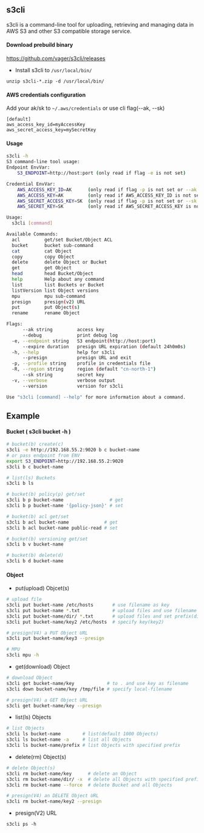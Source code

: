 ## s3cli
s3cli is a command-line tool for uploading, retrieving and managing data in AWS S3 and other S3 compatible storage service.

#### Download prebuild binary
https://github.com/vager/s3cli/releases  
- Install s3cli to `/usr/local/bin/`  
```
unzip s3cli-*.zip -d /usr/local/bin/
```

#### AWS credentials configuration
Add your ak/sk to `~/.aws/credentials` or use cli flag(--ak, --sk)
```
[default]
aws_access_key_id=myAccessKey
aws_secret_access_key=mySecretKey
```

#### Usage
```sh
s3cli -h
S3 command-line tool usage:
Endpoint EnvVar:
	S3_ENDPOINT=http://host:port (only read if flag -e is not set)

Credential EnvVar:
	AWS_ACCESS_KEY_ID=AK      (only read if flag -p is not set or --ak is not set)
	AWS_ACCESS_KEY=AK         (only read if AWS_ACCESS_KEY_ID is not set)
	AWS_SECRET_ACCESS_KEY=SK  (only read if flag -p is not set or --sk is not set)
	AWS_SECRET_KEY=SK         (only read if AWS_SECRET_ACCESS_KEY is not set)

Usage:
  s3cli [command]

Available Commands:
  acl         get/set Bucket/Object ACL
  bucket      bucket sub-command
  cat         cat Object
  copy        copy Object
  delete      delete Object or Bucket
  get         get Object
  head        head Bucket/Object
  help        Help about any command
  list        list Buckets or Bucket
  listVersion list Object versions
  mpu         mpu sub-command
  presign     presign(v2) URL
  put         put Object(s)
  rename      rename Object

Flags:
      --ak string         access key
      --debug             print debug log
  -e, --endpoint string   S3 endpoint(http://host:port)
      --expire duration   presign URL expiration (default 24h0m0s)
  -h, --help              help for s3cli
      --presign           presign URL and exit
  -p, --profile string    profile in credentials file
  -R, --region string     region (default "cn-north-1")
      --sk string         secret key
  -v, --verbose           verbose output
      --version           version for s3cli

Use "s3cli [command] --help" for more information about a command.
```

## Example
#### Bucket ( s3cli bucket -h )
```sh
# bucket(b) create(c)
s3cli -e http://192.168.55.2:9020 b c bucket-name
# or pass endpoint from ENV
export S3_ENDPOINT=http://192.168.55.2:9020
s3cli b c bucket-name

# list(ls) Buckets
s3cli b ls

# bucket(b) policy(p) get/set
s3cli b p bucket-name                 # get
s3cli b p bucket-name '{policy-json}' # set

# bucket(b) acl get/set
s3cli b acl bucket-name             # get
s3cli b acl bucket-name public-read # set

# bucket(b) versioning get/set
s3cli b v bucket-name

# bucket(b) delete(d)  
s3cli b d bucket-name
```

#### Object
- put(upload) Objcet(s)  
```sh
# upload file
s3cli put bucket-name /etc/hosts       # use filename as key
s3cli put bucket-name *.txt            # upload files and use filename as key
s3cli put bucket-name/dir/ *.txt       # upload files and set prefix(dir/) to all uploaded Object
s3cli put bucket-name/key2 /etc/hosts  # specify key(key2)

# presign(V4) a PUT Object URL
s3cli put bucket-name/key3 --presign

# MPU
s3cli mpu -h
```
- get(download) Object  
```sh
# download Object
s3cli get bucket-name/key            # to . and use key as filename
s3cli down bucket-name/key /tmp/file # specify local-filename

# presign(V4) a GET Object URL
s3cli get bucket-name/key --presign
```

- list(ls) Objects  
```sh
# list Objects
s3cli ls bucket-name        # list(default 1000 Objects)
s3cli ls bucket-name -a     # list all Objects
s3cli ls bucket-name/prefix # list Objects with specified prefix
```

- delete(rm) Object(s)  
```sh
# delete Object(s)
s3cli rm bucket-name/key      # delete an Object
s3cli rm bucket-name/dir/ -x  # delete all Objects with specified prefix(dir/)
s3cli rm bucket-name --force  # delete Bucket and all Objects

# presign(V4) an DELETE Object URL
s3cli rm bucket-name/key2 --presign
```

- presign(V2) URL  
```
s3cli ps -h
```